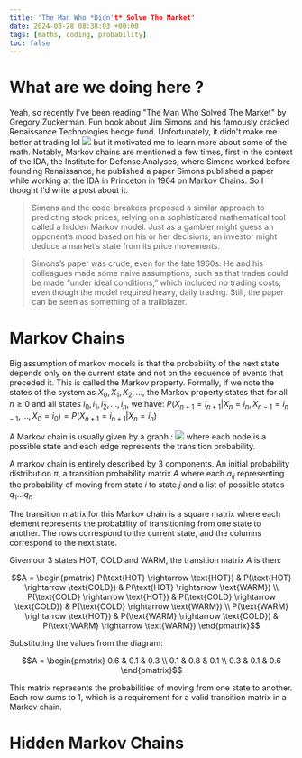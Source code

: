 ```yaml
---
title: 'The Man Who *Didn't* Solve The Market'
date: 2024-08-28 08:38:03 +00:00
tags: [maths, coding, probability]
toc: false
---
```


# What are we doing here ?

Yeah, so recently I've been reading "The Man Who Solved The Market" by Gregory Zuckerman. Fun book about Jim Simons and his famously cracked Renaissance Technologies hedge fund. Unfortunately, it didn't make me better at trading lol
<img src="/markov-chain/rekt.png"> but it motivated me to learn more about some of the math. Notably, Markov chains are mentioned a few times, first in the context of the IDA, the Institute for Defense Analyses, where Simons worked before founding Renaissance, he published a paper
Simons published a paper while working at the IDA in Princeton in 1964 on Markov Chains. So I thought I'd write a post about it.

>Simons and the code-breakers proposed a similar approach to predicting stock prices, relying on a sophisticated mathematical tool called a hidden Markov model. Just as a gambler might guess an opponent’s mood based on his or her decisions, an investor might deduce a market’s state from its price movements.

>Simons’s paper was crude, even for the late 1960s. He and his colleagues made some naive assumptions, such as that trades could be made “under ideal conditions,” which included no trading costs, even though the model required heavy, daily trading. Still, the paper can be seen as something of a trailblazer.

# Markov Chains

Big assumption of markov models is that the probability of the next state depends only on the current state and not on the sequence of events that preceded it. This is called the Markov property.
Formally, if we note the states of the system as $X_{0}, X_{1}, X_{2}, \ldots$, the Markov property states that for all $n \geq 0$ and all states $i_{0}, i_{1}, i_{2}, \ldots, i_{n}$, we have:
$P(X_{n+1} = i_{n+1} | X_{n} = i_{n}, X_{n-1} = i_{n-1}, \ldots, X_{0} = i_{0}) = P(X_{n+1} = i_{n+1} | X_{n} = i_{n})$

A Markov chain is usually given by a graph : <img src="/markov-chain/mchain.png"> where each node is a possible state and each edge represents the transition probability.

A markov chain is entirely described by 3 components. An initial probability distribution $\pi$, a transition probability matrix $A$ where each $a_{ij}$ representing the probability of moving from state
$i$ to state $j$ and a list of possible states $q_{1} ... q_{n}$
    


The transition matrix for this Markov chain is a square matrix where each element represents the probability of transitioning from one state to another. The rows correspond to the current state, and the columns correspond to the next state.

Given our 3 states HOT, COLD and WARM, the transition matrix $A$ is then:


$$A = \begin{pmatrix}
P(\text{HOT} \rightarrow \text{HOT}) & P(\text{HOT} \rightarrow \text{COLD}) & P(\text{HOT} \rightarrow \text{WARM}) \\
P(\text{COLD} \rightarrow \text{HOT}) & P(\text{COLD} \rightarrow \text{COLD}) & P(\text{COLD} \rightarrow \text{WARM}) \\
P(\text{WARM} \rightarrow \text{HOT}) & P(\text{WARM} \rightarrow \text{COLD}) & P(\text{WARM} \rightarrow \text{WARM})
\end{pmatrix}$$

Substituting the values from the diagram:

$$A = \begin{pmatrix}
0.6 & 0.1 & 0.3 \\
0.1 & 0.8 & 0.1 \\
0.3 & 0.1 & 0.6
\end{pmatrix}$$

This matrix represents the probabilities of moving from one state to another. Each row sums to 1, which is a requirement for a valid transition matrix in a Markov chain.


# Hidden Markov Chains